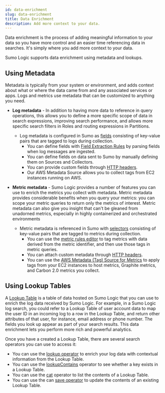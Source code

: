 ```yaml
---
id: data-enrichment
slug: data-enrichment
title: Data Enrichment
description: Add more context to your data.
---
```


Data enrichment is the process of adding meaningful information to your data so you have more control and an easier time referencing data in searches. It's simply where you add more context to your data.

Sumo Logic supports data enrichment using metadata and lookups.

## Using Metadata
Metadata is typically from your system or environment, and adds context about what or where the data came from and any associated services or apps. Logs and metrics use metadata that can be customized to anything you need.

* **Log metadata** - In addition to having more data to reference in query operations, this allows you to define a more specific scope of data in search expressions, improving search performance, and allows more specific search filters in Roles and routing expressions in Partitions.
  * Log metadata is configured in Sumo as [fields](docs/manage/fields.md) consisting of key-value pairs that are tagged to logs during collection.
    * You can define fields with [Field Extraction Rules](/docs/manage/field-extractions) by parsing fields when log messages are ingested.
    * You can define fields on data sent to Sumo by manually defining them on Sources and Collectors.
    * You can provide custom fields through [HTTP headers](docs/send-data/hosted-collectors/http-source/index.md).
    * Our AWS Metadata Source allows you to collect tags from EC2 instances running on AWS.


* **Metric metadata** - Sumo Logic provides a number of features you can use to enrich the metrics you collect with metadata. Metric metadata provides considerable benefits when you query your metrics: you can scope your metric queries to return only the metrics of interest. Metric metadata can also give you insight that can't be gleaned from unadorned metrics, especially in highly containerized and orchestrated environments
  * Metric metadata is referenced in Sumo with [selectors](../metrics/introduction-metrics/overview-sumo-metrics.md) consisting of key-value pairs that are tagged to metrics during collection.
    * You can use the [metric rules editor](/docs/metrics/metric-rules-editor) to tag metrics with data derived from the metric identifier, and then use those tags in metric queries.
    * You can attach custom metadata through [HTTP headers](docs/send-data/hosted-collectors/http-source/index.md).
    * You can use the [AWS Metadata (Tag) Source for Metrics](docs/send-data/hosted-collectors/amazon-aws/aws-metadata-tag-source.md) to apply tags from your EC2 instances to host metrics, Graphite metrics, and Carbon 2.0 metrics you collect.

## Using Lookup Tables
A [Lookup Table](/docs/search/lookup-tables) is a table of data hosted on Sumo Logic that you can use to enrich the log data received by Sumo Logic. For example, in a Sumo Logic log search, you could refer to a Lookup Table of user account data to map the user ID in an incoming log to a row in the Lookup Table, and return other attributes of that user, for instance, email address or phone number. The fields you look up appear as part of your search results. This data enrichment lets you perform more rich and powerful analytics.  

Once you have a created a Lookup Table, there are several search operators you can use to access it:

* You can use the [lookup operator](../search/search-query-language/search-operators/lookup.md) to enrich your log data with contextual information from the Lookup Table.
* You can use the [lookupContains](../search/search-query-language/search-operators/lookupContains.md) operator to see whether a key exists in a Lookup Table.
* You can use the [cat](docs/search/search-query-language/search-operators/cat.md) operator to list the contents of a Lookup Table.
* You can use the can [save operator](../search/search-query-language/search-operators/save.md) to update the contents of an existing Lookup Table.
